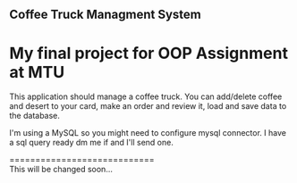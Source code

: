 ## Coffee Truck Managment System
# My final project for OOP Assignment at MTU

This application should manage a coffee truck.
You can add/delete coffee and desert to your card, make an order and review it, load and save data to the database.

I'm using a MySQL so you might need to configure mysql connector.
I have a sql query ready dm me if and I'll send one.


============================<br>
This will be changed soon...
